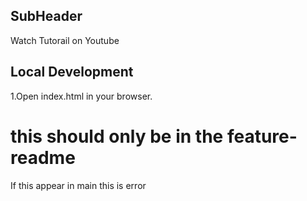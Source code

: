 
## SubHeader

Watch Tutorail on Youtube

## Local Development

1.Open index.html in your browser.

# this should only be in the feature-readme

If this appear in main this is error